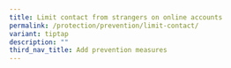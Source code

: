 ```yaml
---
title: Limit contact from strangers on online accounts
permalink: /protection/prevention/limit-contact/
variant: tiptap
description: ""
third_nav_title: Add prevention measures
---
```

<p></p>